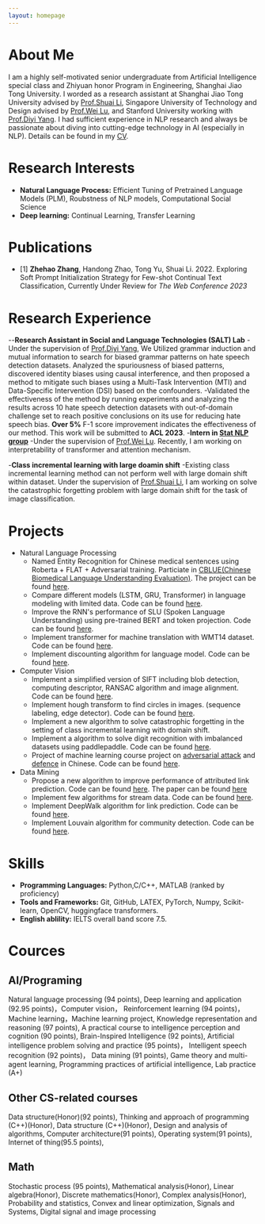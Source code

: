 ```yaml
---
layout: homepage
---
```


# About Me

I am a highly self-motivated senior undergraduate from Artificial Intelligence
special class and Zhiyuan honor Program in Engineering, Shanghai Jiao Tong University. I worded as a research assistant at Shanghai Jiao Tong University advised by [Prof.Shuai Li](https://shuaili8.github.io), Singapore University of Technology and Design advised by [Prof.Wei Lu](http://www.statnlp.org/faculty/lu_wei), and Stanford University working with [Prof.Diyi Yang](https://cs.stanford.edu/~diyiy/). I had
sufficient experience in NLP research and always be passionate about diving into cutting-edge technology in AI (especially in NLP). Details can be found in my [CV](https://zzh-sjtu.github.io/zhe_hao_Zhang.github.io/script/CV_2022.11.22.pdf).


# Research Interests
- **Natural Language Process:**   Efficient Tuning of Pretrained Language Models (PLM), Roubstness of NLP models, Computational Social Science
- **Deep learning:**   Continual Learning, Transfer Learning

# Publications
- [1] **Zhehao Zhang**, Handong Zhao, Tong Yu, Shuai Li. 2022. Exploring Soft Prompt Initialization Strategy for Few-shot Continual Text Classification, Currently Under Review for *The Web Conference 2023*

# Research Experience
--**Research Assistant in Social and Language Technologies (SALT) Lab**
 -Under the
supervision of [Prof.Diyi Yang](https://cs.stanford.edu/~diyiy/), We Utilized grammar induction and mutual information to search for biased grammar patterns on hate speech detection datasets. Analyzed the spuriousness of biased patterns, discovered identity biases using causal interference, and then proposed a method to mitigate such biases using a Multi-Task Intervention (MTI) and Data-Specific Intervention (DSI) based on the confounders. 
 -Validated the effectiveness of the method by running experiments and analyzing the results across 10 hate speech detection datasets with out-of-domain challenge set to reach positive conclusions on its use for reducing hate speech bias. **Over 5\%** F-1 score improvement indicates the effectiveness of our method. This work will be submitted to **ACL 2023**.
-**Intern in [Stat NLP group](https://statnlp-research.github.io/)**
 -Under the
supervision of [Prof.Wei Lu](http://www.statnlp.org/faculty/lu_wei). Recently, I am working on interpretability of transformer and attention mechanism.

-**Class incremental learning with large doamin shift**
  -Existing class incremental learning method can not perform well with large domain shift within dataset. Under the
supervision of [Prof.Shuai Li](https://shuaili8.github.io), I am working on solve the catastrophic forgetting problem with large domain shift for the task of image classification.

# Projects
- Natural Language Processing
    - Named Entity Recognition for Chinese medical sentences using Roberta + FLAT + Adversarial training. Particiate in [CBLUE(Chinese Biomedical Language Understanding Evaluation)](https://tianchi.aliyun.com/cblue). The project can be found [here](https://github.com/zzh-SJTU/NER_Chinese_medical).
    - Compare different models (LSTM, GRU, Transformer) in language modeling with limited data. Code can be found [here](https://github.com/zzh-SJTU/language_modeling).
    - Improve the RNN's performance of SLU (Spoken Language Understanding) using pre-trained BERT and token projection. Code can be found [here](https://github.com/zzh-SJTU/SLU-with-pretrained-model).
    - Implement transformer for machine translation with WMT14 dataset. Code can be found [here](https://github.com/zzh-SJTU/data_pre-process_translation).
    - Implement discounting algorithm for language model. Code can be found [here](https://github.com/zzh-SJTU/Discounting).
- Computer Vision
    - Implement a simplified version of SIFT including blob detection, computing descriptor, RANSAC algorithm and image alignment. Code can be found [here](https://github.com/zzh-SJTU/SIFT_implement).
    - Implement hough transform to find circles in images. (sequence labeling, edge detector). Code can be found [here](https://github.com/zzh-SJTU/hough_transform).
    - Implement a new algorithm to solve catastrophic forgetting in the setting of class incremental learning with domain shift.
    - Implement a algorithm to solve digit recognition with imbalanced datasets using paddlepaddle. Code can be found [here](https://github.com/zzh-SJTU/Imbalanced_digit_recogition).
    - Project of machine learning course project on [adversarial attack](https://drive.google.com/file/d/1UyfomQD2o9VoTRszNrMnbIuPy321HEEu/view?usp=sharing) and [defence](https://drive.google.com/file/d/1Q-riEHaQwHDhv2VotrC7k88khkp8h7-n/view?usp=sharing) in Chinese. Code can be found [here](https://github.com/zzh-SJTU/Adversarial-Attacks-project).
- Data Mining
    - Propose a new algorithm to improve performance of attributed link prediction. Code can be found [here](https://github.com/zzh-SJTU/Attributed_link_prediction). The paper can be found [here](https://zzh-sjtu.github.io/zhe_hao_Zhang.github.io/script/DM_link_prediction.pdf)
    - Implement few algorithms for stream data. Code can be found [here](https://github.com/zzh-SJTU/Stream_algorithm).
    - Implement DeepWalk algorithm for link prediction. Code can be found [here](https://github.com/zzh-SJTU/link_prediction).
    - Implement Louvain algorithm for community detection. Code can be found [here](https://github.com/zzh-SJTU/Community_detection).

# Skills

- **Programming Languages:**   Python,C/C++, MATLAB (ranked by proficiency)
- **Tools and Frameworks:**   Git, GitHub, LATEX, PyTorch, Numpy, Scikit-learn, OpenCV, huggingface transformers.
- **English ablility:**   IELTS overall band score 7.5.
 
# Cources 
## AI/Programing
Natural language processing (94 points), Deep learning and application (92.95 points)，Computer vision， Reinforcement learning (94 points)， Machine learning，Machine learning project, Knowledge representation and reasoning (97 points), A practical course to intelligence perception and cognition (90 points), Brain-Inspired Intelligence (92 points), Artificial intelligence problem solving and practice (95 points)， Intelligent speech recognition (92 points)， Data mining (91 points), Game theory and multi-agent learning, Programming practices of artificial intelligence, Lab practice (A+)
## Other CS-related courses
Data structure(Honor)(92 points), Thinking and approach of programming (C++)(Honor), Data structure (C++)(Honor), Design and analysis of algorithms, Computer architecture(91 points), Operating system(91 points), Internet of thing(95.5 points), 
## Math
Stochastic process (95 points), Mathematical analysis(Honor), Linear algebra(Honor), Discrete mathematics(Honor), Complex analysis(Honor), Probability and statistics, Convex and linear optimization, Signals and Systems, Digital signal and image processing
